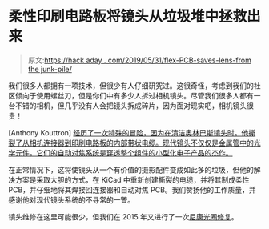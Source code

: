 # 柔性印刷电路板将镜头从垃圾堆中拯救出来

> 原文:[https://hack aday . com/2019/05/31/flex-PCB-saves-lens-from the junk-pile/](https://hackaday.com/2019/05/31/flex-pcb-saves-lens-from-the-junk-pile/)

我们很多人都拥有一项技术，但很少有人仔细研究过。这很奇怪，考虑到我们的社区倾向于使用螺丝刀，但是你们中有多少人拆过相机镜头。尽管我们很多人都有一台不错的相机，但几乎没有人会把镜头拆成碎片，因为面对现实吧，相机镜头很贵！

[Anthony Kouttron] [经历了一次特殊的冒险，因为在清洁奥林巴斯镜头时，他撕裂了从相机连接器到印刷电路板的内部带状电缆。现代镜头不仅仅是金属管中的光学元件，它们的自动对焦系统是穿透整个组件的小型化电子产品的杰作。](https://hackaday.io/project/165825-olympus-12mm-f20-lens-mount-repair)

在正常情况下，这将使镜头从一个有价值的摄影配件变成如此多的垃圾，但他的解决方案是采取大胆的方式，在 KiCad 中重新创建撕裂的电缆，并将其制成柔性 PCB，并仔细地将其焊接回连接器和自动对焦 PCB。我们赞扬他的工作质量，并感谢他对现代镜头系统的不寻常的一瞥。

镜头维修在这里可能很少，但我们在 2015 年又进行了一次[尼康光圈修复](https://hackaday.com/2015/12/25/nikon-resurrection-repairing-a-broken-lens/)。